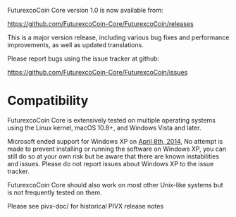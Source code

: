 FuturexcoCoin Core version 1.0 is now available from:

  <https://github.com/FuturexcoCoin-Core/FuturexcoCoin/releases>

This is a major version release, including various bug fixes and
performance improvements, as well as updated translations.

Please report bugs using the issue tracker at github:

  <https://github.com/FuturexcoCoin-Core/FuturexcoCoin/issues>

Compatibility
==============

FuturexcoCoin Core is extensively tested on multiple operating systems using
the Linux kernel, macOS 10.8+, and Windows Vista and later.

Microsoft ended support for Windows XP on [April 8th, 2014](https://www.microsoft.com/en-us/WindowsForBusiness/end-of-xp-support),
No attempt is made to prevent installing or running the software on Windows XP, you
can still do so at your own risk but be aware that there are known instabilities and issues.
Please do not report issues about Windows XP to the issue tracker.

FuturexcoCoin Core should also work on most other Unix-like systems but is not
frequently tested on them.


Please see pivx-doc/ for historical PIVX release notes
